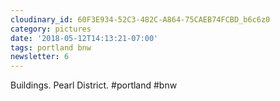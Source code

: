 ```yaml
---
cloudinary_id: 60F3E934-52C3-482C-A864-75CAEB74FCBD_b6c6z0
category: pictures
date: '2018-05-12T14:13:21-07:00'
tags: portland bnw
newsletter: 6
---
```


Buildings. Pearl District. #portland #bnw